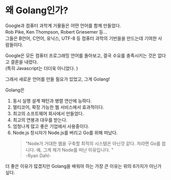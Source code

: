 # 왜 Golang인가?

Google과 컴퓨터 과학계 거물들은 어떤 언어를 함께 만들었다.  
Rob Pike, Ken Thompson, Robert Griesemer 등...  
그들은 B언어, C언어, 유닉스, UTF-8 등 컴퓨터 과학의 기반을을 만드는데 기여한 사람들이다.  

Google은 모든 컴퓨터 프로그래밍 언어를 돌아보고, 결국 수요를 충족시키는 것은 없다고 결론을 내렸다.   
(특히 Javascript는 더더욱 아니었다. )

그래서 새로운 언어를 만들 필요가 있었고, 그게 Golang!  

Golang은
1. 동시 실행 설계 패턴과 병렬 연산에 능하다.
2. 멀티코어, 확장 가능한 웹 서비스에서 효과적이다. 
3. 최고의 소프트웨어 회사에서 만들었다. 
4. 최고의 연봉과 대우를 받는다. 
5. 엄청나게 많고 좋은 기업에서 사용중이다. 
6. Node.js 창시자가 Node.js를 버리고 Go를 위해 떠났다.
   > "Node가 거대한 웹을 구축할 최적의 시스템은 아닌것 같다. 저라면 Go를 씁니다. 예, 그게 제가 Node를 떠난 이유입니다. "  
   > -Ryan Dahl-  

더 좋은 이유가 많겠지만 Golang을 배워야 하는 가장 큰 이유는 위의 6가지가 아닌가 싶다.

